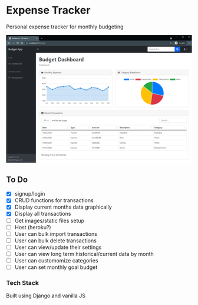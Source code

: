 # Expense Tracker

Personal expense tracker for monthly budgeting

![Demo](https://github.com/vacchiano/budget-tracker/blob/master/demo_img.PNG)

## To Do
- [x] signup/login
- [x] CRUD functions for transactions
- [x] Display current months data graphically
- [x] Display all transactions
- [ ] Get images/static files setup
- [ ] Host (heroku?)
- [ ] User can bulk import transactions
- [ ] User can bulk delete transactions
- [ ] User can view/update their settings
- [ ] User can view long term historical/current data by month
- [ ] User can customomize categories
- [ ] User can set monthly goal budget

### Tech Stack
Built using Django and vanilla JS